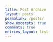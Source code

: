 ```yaml
---
title: Post Archive
layout: posts
permalink: /posts/
show_excerpts: true
comments: true
entries_layout: list
---
```

